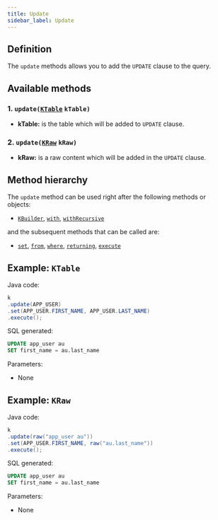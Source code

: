 ```yaml
---
title: Update
sidebar_label: Update
---
```


## Definition

The `update` methods allows you to add the `UPDATE` clause to the query.

## Available methods

### 1. `update(`[`KTable`](/docs/misc/ktable) `kTable)`

- **kTable:** is the table which will be added to `UPDATE` clause.

### 2. `update(`[`KRaw`](/docs/misc/select-list-values#7-kraw) `kRaw)`

- **kRaw:** is a raw content which will be added in the `UPDATE` clause.

## Method hierarchy

The `update` method can be used right after the following methods or objects:

- [`KBuilder`](/docs/get-started/installation/springboot-jdbc#ready-to-use), [`with`](/docs/update-statement/with), [`withRecursive`](/docs/update-statement/with)

and the subsequent methods that can be called are:

- [`set`](/docs/update-statement/set/), [`from`](/docs/update-statement/from/), [`where`](/docs/update-statement/where/), [`returning`](/docs/update-statement/returning), [`execute`](/docs/select-statement/select/)

## Example: `KTable`

Java code:

```java
k
.update(APP_USER)
.set(APP_USER.FIRST_NAME, APP_USER.LAST_NAME)
.execute();
```

SQL generated:

```sql
UPDATE app_user au
SET first_name = au.last_name
```

Parameters:

- None

## Example: `KRaw`

Java code:

```java
k
.update(raw("app_user au"))
.set(APP_USER.FIRST_NAME, raw("au.last_name"))
.execute();
```

SQL generated:

```sql
UPDATE app_user au
SET first_name = au.last_name
```

Parameters:

- None